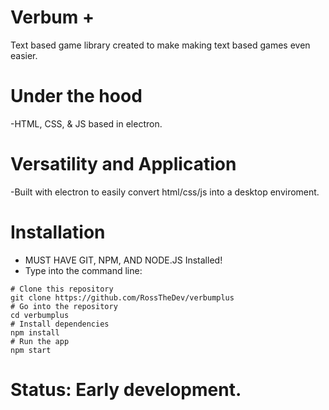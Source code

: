 # Verbum +
Text based game library created to make making text based games even easier.

# Under the hood
-HTML, CSS, & JS based in electron.

# Versatility and Application
-Built with electron to easily convert html/css/js into a desktop enviroment. 

# Installation
- MUST HAVE GIT, NPM, AND NODE.JS Installed!
- Type into the command line:

```
# Clone this repository
git clone https://github.com/RossTheDev/verbumplus
# Go into the repository
cd verbumplus
# Install dependencies
npm install
# Run the app
npm start
```
# Status: Early development.

